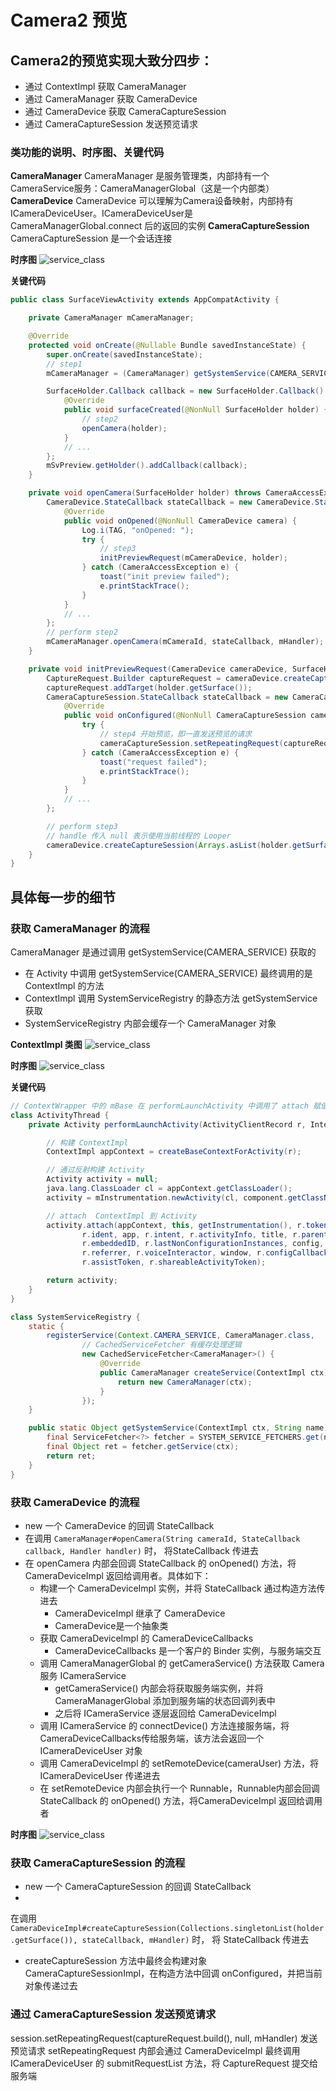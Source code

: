 # Camera2 预览

## Camera2的预览实现大致分四步：

- 通过 ContextImpl 获取 CameraManager
- 通过 CameraManager 获取 CameraDevice
- 通过 CameraDevice 获取 CameraCaptureSession
- 通过 CameraCaptureSession 发送预览请求

### 类功能的说明、时序图、关键代码

**CameraManager**
CameraManager 是服务管理类，内部持有一个CameraService服务：CameraManagerGlobal（这是一个内部类）
**CameraDevice**
CameraDevice 可以理解为Camera设备映射，内部持有ICameraDeviceUser。ICameraDeviceUser是 CameraManagerGlobal.connect
后的返回的实例
**CameraCaptureSession**
CameraCaptureSession 是一个会话连接

**时序图**
![service_class](./camera/cameraclient/cameraPreviewSequence.png)

**关键代码**

```java
public class SurfaceViewActivity extends AppCompatActivity {

    private CameraManager mCameraManager;

    @Override
    protected void onCreate(@Nullable Bundle savedInstanceState) {
        super.onCreate(savedInstanceState);
        // step1
        mCameraManager = (CameraManager) getSystemService(CAMERA_SERVICE);

        SurfaceHolder.Callback callback = new SurfaceHolder.Callback() {
            @Override
            public void surfaceCreated(@NonNull SurfaceHolder holder) {
                // step2
                openCamera(holder);
            }
            // ...
        };
        mSvPreview.getHolder().addCallback(callback);
    }

    private void openCamera(SurfaceHolder holder) throws CameraAccessException {
        CameraDevice.StateCallback stateCallback = new CameraDevice.StateCallback() {
            @Override
            public void onOpened(@NonNull CameraDevice camera) {
                Log.i(TAG, "onOpened: ");
                try {
                    // step3
                    initPreviewRequest(mCameraDevice, holder);
                } catch (CameraAccessException e) {
                    toast("init preview failed");
                    e.printStackTrace();
                }
            }
            // ...
        };
        // perform step2
        mCameraManager.openCamera(mCameraId, stateCallback, mHandler);
    }

    private void initPreviewRequest(CameraDevice cameraDevice, SurfaceHolder holder) throws CameraAccessException {
        CaptureRequest.Builder captureRequest = cameraDevice.createCaptureRequest(CameraDevice.TEMPLATE_PREVIEW);
        captureRequest.addTarget(holder.getSurface());
        CameraCaptureSession.StateCallback stateCallback = new CameraCaptureSession.StateCallback() {
            @Override
            public void onConfigured(@NonNull CameraCaptureSession cameraCaptureSession) {
                try {
                    // step4 开始预览，即一直发送预览的请求
                    cameraCaptureSession.setRepeatingRequest(captureRequest.build(), null, mHandler);
                } catch (CameraAccessException e) {
                    toast("request failed");
                    e.printStackTrace();
                }
            }
            // ...
        };

        // perform step3
        // handle 传入 null 表示使用当前线程的 Looper
        cameraDevice.createCaptureSession(Arrays.asList(holder.getSurface(), mImageReader.getSurface()), stateCallback, mHandler);
    }
}
```

## 具体每一步的细节

### 获取 CameraManager 的流程

CameraManager 是通过调用 getSystemService(CAMERA_SERVICE) 获取的

- 在 Activity 中调用 getSystemService(CAMERA_SERVICE) 最终调用的是 ContextImpl 的方法
- ContextImpl 调用 SystemServiceRegistry 的静态方法 getSystemService 获取
- SystemServiceRegistry 内部会缓存一个 CameraManager 对象

**ContextImpl 类图**
![service_class](./context/ContextImplClass.png)

**时序图**
![service_class](./context/contextImplSequence.png)

**关键代码**

```java
// ContextWrapper 中的 mBase 在 performLaunchActivity 中调用了 attach 赋值的
class ActivityThread {
    private Activity performLaunchActivity(ActivityClientRecord r, Intent customIntent) {

        // 构建 ContextImpl
        ContextImpl appContext = createBaseContextForActivity(r);

        // 通过反射构建 Activity
        Activity activity = null;
        java.lang.ClassLoader cl = appContext.getClassLoader();
        activity = mInstrumentation.newActivity(cl, component.getClassName(), r.intent);

        // attach  ContextImpl 到 Activity
        activity.attach(appContext, this, getInstrumentation(), r.token,
                r.ident, app, r.intent, r.activityInfo, title, r.parent,
                r.embeddedID, r.lastNonConfigurationInstances, config,
                r.referrer, r.voiceInteractor, window, r.configCallback,
                r.assistToken, r.shareableActivityToken);

        return activity;
    }
}

class SystemServiceRegistry {
    static {
        registerService(Context.CAMERA_SERVICE, CameraManager.class,
                // CachedServiceFetcher 有缓存处理逻辑
                new CachedServiceFetcher<CameraManager>() {
                    @Override
                    public CameraManager createService(ContextImpl ctx) {
                        return new CameraManager(ctx);
                    }
                });
    }

    public static Object getSystemService(ContextImpl ctx, String name) {
        final ServiceFetcher<?> fetcher = SYSTEM_SERVICE_FETCHERS.get(name);
        final Object ret = fetcher.getService(ctx);
        return ret;
    }
}
```

### 获取 CameraDevice 的流程

- new 一个 CameraDevice 的回调 StateCallback
- 在调用 `CameraManager#openCamera(String cameraId, StateCallback callback, Handler handler)` 时，
  将StateCallback 传进去
- 在 openCamera 内部会回调 StateCallback 的 onOpened() 方法，将 CameraDeviceImpl 返回给调用者。具体如下：
    - 构建一个 CameraDeviceImpl 实例，并将 StateCallback 通过构造方法传进去
        - CameraDeviceImpl 继承了 CameraDevice
        - CameraDevice是一个抽象类
    - 获取 CameraDeviceImpl 的 CameraDeviceCallbacks
        - CameraDeviceCallbacks 是一个客户的 Binder 实例，与服务端交互
    - 调用 CameraManagerGlobal 的 getCameraService() 方法获取 Camera 服务 ICameraService
        - getCameraService() 内部会将获取服务端实例，并将 CameraManagerGlobal 添加到服务端的状态回调列表中
        - 之后将 ICameraService 逐层返回给 CameraDeviceImpl
    - 调用 ICameraService 的 connectDevice()
      方法连接服务端，将CameraDeviceCallbacks传给服务端，该方法会返回一个ICameraDeviceUser 对象
    - 调用 CameraDeviceImpl 的 setRemoteDevice(cameraUser) 方法，将 ICameraDeviceUser 传递进去
    - 在 setRemoteDevice 内部会执行一个 Runnable，Runnable内部会回调 StateCallback 的 onOpened()
      方法，将CameraDeviceImpl 返回给调用者

**时序图**
![service_class](./camera/cameraclient/newCameraDeviceSequence.png)

### 获取 CameraCaptureSession 的流程

- new 一个 CameraCaptureSession 的回调 StateCallback
-

在调用 `CameraDeviceImpl#createCaptureSession(Collections.singletonList(holder.getSurface()), stateCallback, mHandler)`
时， 将 StateCallback 传进去

- createCaptureSession 方法中最终会构建对象 CameraCaptureSessionImpl，在构造方法中回调 onConfigured，并把当前对象传递过去

### 通过 CameraCaptureSession 发送预览请求

session.setRepeatingRequest(captureRequest.build(), null, mHandler) 发送预览请求 setRepeatingRequest 内部会通过
CameraDeviceImpl 最终调用 ICameraDeviceUser 的 submitRequestList 方法，将 CaptureRequest 提交给服务端